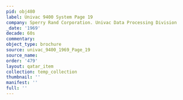 ```yaml
---
pid: obj480
label: Univac 9400 System Page 19
company: Sperry Rand Corporation. Univac Data Processing Division
_date: '1969'
decade: 60s
commentary: 
object_type: brochure
source: univac_9400_1969_Page_19
source_name: 
order: '479'
layout: qatar_item
collection: temp_collection
thumbnail: ''
manifest: ''
full: ''
---
```

